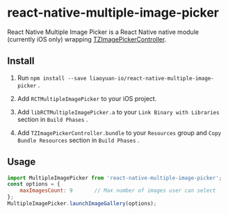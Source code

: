 # react-native-multiple-image-picker
React Native Multiple Image Picker is a React Native native module (currently iOS only) wrapping [TZImagePickerController](https://github.com/banchichen/TZImagePickerController).

## Install

1. Run `npm install --save liaoyuan-io/react-native-multiple-image-picker` .

2. Add `RCTMultipleImagePicker` to your iOS project.

3. Add `libRCTMultipleImagePicker.a` to your `Link Binary with Libraries` section in `Build Phases` .

4. Add `TZImagePickerController.bundle` to your `Resources` group and `Copy Bundle Resources` section in `Build Phases` .

## Usage

```javascript
import MultipleImagePicker from 'react-native-multiple-image-picker';
const options = {
    maxImagesCount: 9       // Max number of images user can select
};
MultipleImagePicker.launchImageGallery(options);
```